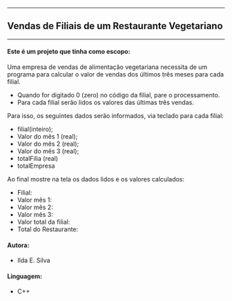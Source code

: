 ---------------------------------------------------
## Vendas de Filiais de um Restaurante Vegetariano
---------------------------------------------------

#### Este é um projeto que tinha como escopo:

Uma empresa de vendas de alimentação vegetariana necessita de um programa para calcular o valor de vendas dos últimos três meses para cada filial.

- Quando for digitado 0 (zero) no código da filial, pare o processamento.
- Para cada filial serão lidos os valores das últimas três vendas.

Para isso, os seguintes dados serão informados, via teclado para cada filial:

- filial(inteiro);
- Valor do mês 1 (real);
- Valor do mês 2 (real);
- Valor do mês 3 (real);
- totalFilia (real)
- totalEmpresa

Ao final mostre na tela os dados lidos e os valores calculados:

- Filial:
- Valor mês 1:
- Valor mês 2:
- Valor mês 3:
- Valor total da filial:
- Total do Restaurante:

#### Autora:
- Ilda E. Silva

#### Linguagem:
- C++
